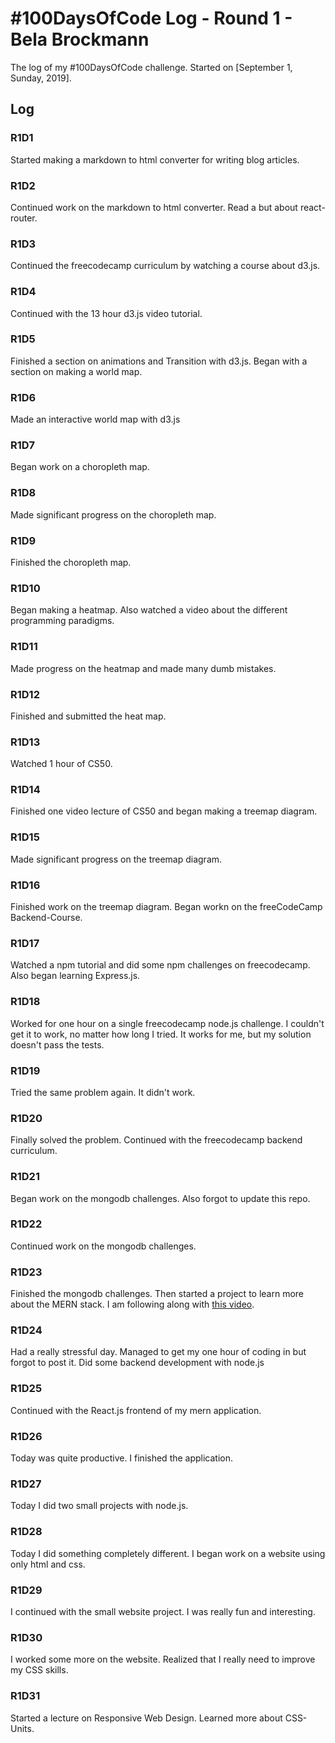 # #100DaysOfCode Log - Round 1 - Bela Brockmann

The log of my #100DaysOfCode challenge. Started on [September 1, Sunday, 2019].

## Log

### R1D1 
Started making a markdown to html converter for writing blog articles.

### R1D2
Continued work on the markdown to html converter. 
Read a but about react-router.

### R1D3
Continued the freecodecamp curriculum by watching a course about d3.js.

### R1D4
Continued with the 13 hour d3.js video tutorial.

### R1D5
Finished a section on animations and Transition with d3.js.
Began with a section on making a world map.

### R1D6
Made an interactive world map with d3.js

### R1D7
Began work on a choropleth map.

### R1D8 
Made significant progress on the choropleth map.

### R1D9 
Finished the choropleth map. 

### R1D10
Began making a heatmap. Also watched a video about the different programming paradigms.

### R1D11
Made progress on the heatmap and made many dumb mistakes.

### R1D12
Finished and submitted the heat map.

### R1D13
Watched 1 hour of CS50.

### R1D14
Finished one video lecture of CS50 and began making a treemap diagram.

### R1D15
Made significant progress on the treemap diagram. 

### R1D16
Finished work on the treemap diagram. Began workn on the freeCodeCamp Backend-Course.

### R1D17
Watched a npm tutorial and did some npm challenges on freecodecamp. Also began learning Express.js.

### R1D18
Worked for one hour on a single freecodecamp node.js challenge. I couldn't get it to work, no matter how long I tried. It works for me, but my solution doesn't pass the tests.

### R1D19
Tried the same problem again. It didn't work.

### R1D20
Finally solved the problem. Continued with the freecodecamp backend curriculum.

### R1D21
Began work on the mongodb challenges. Also forgot to update this repo.

### R1D22
Continued work on the mongodb challenges.

### R1D23
Finished the mongodb challenges. Then started a project to learn more about the MERN stack. I am following along with [this video](https://www.youtube.com/watch?v=7CqJlxBYj-M&t=659s).

### R1D24
Had a really stressful day. Managed to get my one hour of coding in but forgot to post it. Did some backend development with node.js

### R1D25
Continued with the React.js frontend of my mern application.

### R1D26
Today was quite productive. I finished the application. 

### R1D27
Today I did two small projects with node.js. 

### R1D28 
Today I did something completely different. I began work on a website using only html and css.

### R1D29
I continued with the small website project. I was really fun and interesting.

### R1D30
I worked some more on the website. Realized that I really need to improve my CSS skills.

### R1D31
Started a lecture on Responsive Web Design. Learned more about CSS-Units.
